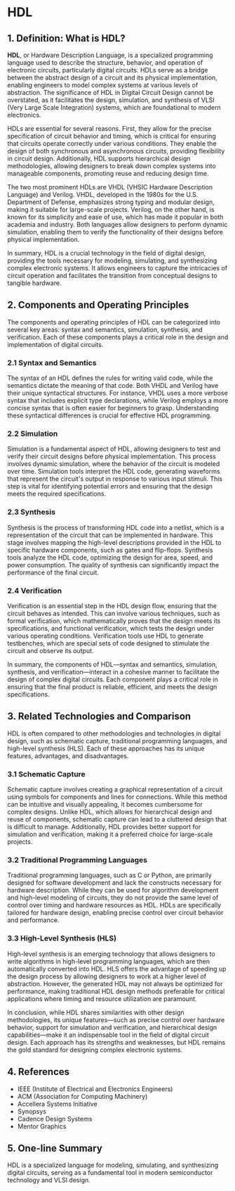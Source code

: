 # HDL

## 1. Definition: What is **HDL**?
**HDL**, or Hardware Description Language, is a specialized programming language used to describe the structure, behavior, and operation of electronic circuits, particularly digital circuits. HDLs serve as a bridge between the abstract design of a circuit and its physical implementation, enabling engineers to model complex systems at various levels of abstraction. The significance of HDL in Digital Circuit Design cannot be overstated, as it facilitates the design, simulation, and synthesis of VLSI (Very Large Scale Integration) systems, which are foundational to modern electronics.

HDLs are essential for several reasons. First, they allow for the precise specification of circuit behavior and timing, which is critical for ensuring that circuits operate correctly under various conditions. They enable the design of both synchronous and asynchronous circuits, providing flexibility in circuit design. Additionally, HDL supports hierarchical design methodologies, allowing designers to break down complex systems into manageable components, promoting reuse and reducing design time.

The two most prominent HDLs are VHDL (VHSIC Hardware Description Language) and Verilog. VHDL, developed in the 1980s for the U.S. Department of Defense, emphasizes strong typing and modular design, making it suitable for large-scale projects. Verilog, on the other hand, is known for its simplicity and ease of use, which has made it popular in both academia and industry. Both languages allow designers to perform dynamic simulation, enabling them to verify the functionality of their designs before physical implementation.

In summary, HDL is a crucial technology in the field of digital design, providing the tools necessary for modeling, simulating, and synthesizing complex electronic systems. It allows engineers to capture the intricacies of circuit operation and facilitates the transition from conceptual designs to tangible hardware.

## 2. Components and Operating Principles
The components and operating principles of HDL can be categorized into several key areas: syntax and semantics, simulation, synthesis, and verification. Each of these components plays a critical role in the design and implementation of digital circuits.

### 2.1 Syntax and Semantics
The syntax of an HDL defines the rules for writing valid code, while the semantics dictate the meaning of that code. Both VHDL and Verilog have their unique syntactical structures. For instance, VHDL uses a more verbose syntax that includes explicit type declarations, while Verilog employs a more concise syntax that is often easier for beginners to grasp. Understanding these syntactical differences is crucial for effective HDL programming.

### 2.2 Simulation
Simulation is a fundamental aspect of HDL, allowing designers to test and verify their circuit designs before physical implementation. This process involves dynamic simulation, where the behavior of the circuit is modeled over time. Simulation tools interpret the HDL code, generating waveforms that represent the circuit's output in response to various input stimuli. This step is vital for identifying potential errors and ensuring that the design meets the required specifications.

### 2.3 Synthesis
Synthesis is the process of transforming HDL code into a netlist, which is a representation of the circuit that can be implemented in hardware. This stage involves mapping the high-level descriptions provided in the HDL to specific hardware components, such as gates and flip-flops. Synthesis tools analyze the HDL code, optimizing the design for area, speed, and power consumption. The quality of synthesis can significantly impact the performance of the final circuit.

### 2.4 Verification
Verification is an essential step in the HDL design flow, ensuring that the circuit behaves as intended. This can involve various techniques, such as formal verification, which mathematically proves that the design meets its specifications, and functional verification, which tests the design under various operating conditions. Verification tools use HDL to generate testbenches, which are special sets of code designed to stimulate the circuit and observe its output.

In summary, the components of HDL—syntax and semantics, simulation, synthesis, and verification—interact in a cohesive manner to facilitate the design of complex digital circuits. Each component plays a critical role in ensuring that the final product is reliable, efficient, and meets the design specifications.

## 3. Related Technologies and Comparison
HDL is often compared to other methodologies and technologies in digital design, such as schematic capture, traditional programming languages, and high-level synthesis (HLS). Each of these approaches has its unique features, advantages, and disadvantages.

### 3.1 Schematic Capture
Schematic capture involves creating a graphical representation of a circuit using symbols for components and lines for connections. While this method can be intuitive and visually appealing, it becomes cumbersome for complex designs. Unlike HDL, which allows for hierarchical design and reuse of components, schematic capture can lead to a cluttered design that is difficult to manage. Additionally, HDL provides better support for simulation and verification, making it a preferred choice for large-scale projects.

### 3.2 Traditional Programming Languages
Traditional programming languages, such as C or Python, are primarily designed for software development and lack the constructs necessary for hardware description. While they can be used for algorithm development and high-level modeling of circuits, they do not provide the same level of control over timing and hardware resources as HDL. HDLs are specifically tailored for hardware design, enabling precise control over circuit behavior and performance.

### 3.3 High-Level Synthesis (HLS)
High-level synthesis is an emerging technology that allows designers to write algorithms in high-level programming languages, which are then automatically converted into HDL. HLS offers the advantage of speeding up the design process by allowing designers to work at a higher level of abstraction. However, the generated HDL may not always be optimized for performance, making traditional HDL design methods preferable for critical applications where timing and resource utilization are paramount.

In conclusion, while HDL shares similarities with other design methodologies, its unique features—such as precise control over hardware behavior, support for simulation and verification, and hierarchical design capabilities—make it an indispensable tool in the field of digital circuit design. Each approach has its strengths and weaknesses, but HDL remains the gold standard for designing complex electronic systems.

## 4. References
- IEEE (Institute of Electrical and Electronics Engineers)
- ACM (Association for Computing Machinery)
- Accellera Systems Initiative
- Synopsys
- Cadence Design Systems
- Mentor Graphics

## 5. One-line Summary
HDL is a specialized language for modeling, simulating, and synthesizing digital circuits, serving as a fundamental tool in modern semiconductor technology and VLSI design.